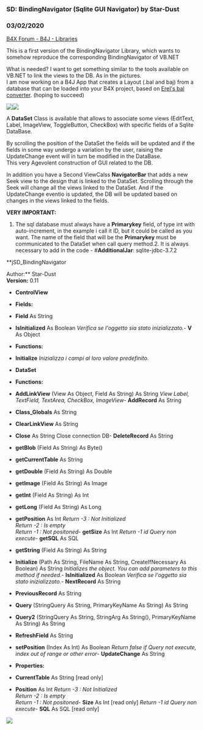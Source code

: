 ### SD: BindingNavigator (Sqlite GUI Navigator) by Star-Dust
### 03/02/2020
[B4X Forum - B4J - Libraries](https://www.b4x.com/android/forum/threads/91041/)

This is a first version of the BindingNavigator Library, which wants to somehow reproduce the corresponding BindingNavigator of VB.NET  
  
What is needed? I want to get something similar to the tools available on VB.NET to link the views to the DB. As in the pictures.  
I am now working on a B4J App that creates a Layout (.bal and baj) from a database that can be loaded into your B4X project, based on [Erel's bal converter](https://www.b4x.com/android/forum/threads/b4x-balconverter-convert-the-layouts-files-to-json-and-vice-versa.41623/#content). (hoping to succeed)  
  
![](https://www.b4x.com/android/forum/attachments/65886)![](https://www.b4x.com/android/forum/attachments/65887)  
  
A **DataSet** Class is available that allows to associate some views (EditText, Label, ImageView, ToggleButton, CheckBox) with specific fields of a Sqlite DataBase.  
  
By scrolling the position of the DataSet the fields will be updated and if the fields in some way undergo a variation by the user, raising the UpdateChange event will in turn be modified in the DataBase.  
This very Agevolent construction of GUI related to the DB.  
  
In addition you have a Second ViewCalss **NavigatorBar** that adds a new Seek view to the design that is linked to the DataSet. Scrolling through the Seek will change all the views linked to the DataSet. And if the UpdateChange eventio is updated, the DB will be updated based on changes in the views linked to the fields.  
  
**VERY IMPORTANT:**   

1. The sql database must always have a **Primarykey** field, of type int with auto-increment, in the example i call it ID, but it could be called as you want.
The name of the field that will be the **Primarykey** must be communicated to the DataSet when call query method.2. It is always necessary to add in the code - #**AdditionalJar**: sqlite-jdbc-3.7.2

  
**jSD\_BindingNavigator  
  
Author:** Star-Dust  
**Version:** 0.11  

- **ControlView**

- **Fields:**

- **Field** As String
- **IsInitialized** As Boolean
*Verifica se l'oggetto sia stato inizializzato.*- **V** As Object

- **Functions:**

- **Initialize**
*Inizializza i campi al loro valore predefinito.*
- **DataSet**

- **Functions:**

- **AddLinkView** (View As Object, Field As String) As String
*View Label, TextField, TextArea, CheckBox, ImageView*- **AddRecord** As String
- **Class\_Globals** As String
- **ClearLinkView** As String
- **Close** As String
Close connection DB- **DeleteRecord** As String
- **getBlob** (Field As String) As Byte()
- **getCurrentTable** As String
- **getDouble** (Field As String) As Double
- **getImage** (Field As String) As Image
- **getInt** (Field As String) As Int
- **getLong** (Field As String) As Long
- **getPosition** As Int
 *Return -3 : Not Initialized  
Return -2 : Is empty  
 Return -1 : Not positoned*- **getSize** As Int
 *Return -1 id Query non execute*- **getSQL** As SQL
- **getString** (Field As String) As String
- **Initialize** (Path As String, FileName As String, CreateIfNecessary As Boolean) As String
*Initializes the object. You can add parameters to this method if needed.*- **IsInitialized** As Boolean
*Verifica se l'oggetto sia stato inizializzato.*- **NextRecord** As String
- **PreviousRecord** As String
- **Query** (StringQuery As String, PrimaryKeyName As String) As String
- **Query2** (StringQuery As String, StringArg As String(), PrimaryKeyName As String) As String
- **RefreshField** As String
- **setPosition** (Index As Int) As Boolean
*Return false if Query not execute, index out of range or other error*- **UpdateChange** As String

- **Properties:**

- **CurrentTable** As String [read only]
- **Position** As Int
 *Return -3 : Not Initialized  
Return -2 : Is empty  
 Return -1 : Not positoned*- **Size** As Int [read only]
 *Return -1 id Query non execute*- **SQL** As SQL [read only]

  
![](https://www.b4x.com/android/forum/attachments/65866)